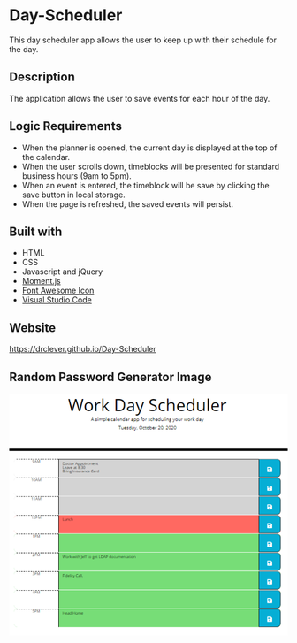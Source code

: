 # Day-Scheduler

This day scheduler app allows the user to keep up with their schedule for the day.

## Description
The application allows the user to save events for each hour of the day.  

## Logic Requirements
* When the planner is opened, the current day is displayed at the top of the calendar.
* When the user scrolls down, timeblocks will be presented for standard business hours (9am to 5pm).
* When an event is entered, the timeblock will be save by clicking the save button in local storage.
* When the page is refreshed, the saved events will persist.

## Built with
* HTML
* CSS
* Javascript and jQuery
* [Moment.js](momentjs.com/)
* [Font Awesome Icon](fontawesome.com)
* [Visual Studio Code](code.visualstudio.com)



## Website
https://drclever.github.io/Day-Scheduler


## Random Password Generator Image
![Day Scheduler Image](./Day-Scheduler.PNG)